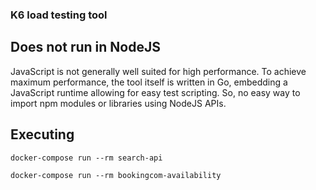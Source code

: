 ### K6 load testing tool

## Does not run in NodeJS

JavaScript is not generally well suited for high performance. To achieve maximum performance, the tool itself is written in Go, embedding a JavaScript runtime allowing for easy test scripting.
So, no easy way to import npm modules or libraries using NodeJS APIs.

## Executing

`docker-compose run --rm search-api`

`docker-compose run --rm bookingcom-availability`